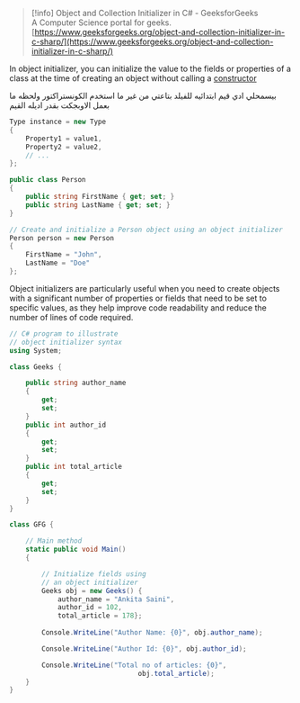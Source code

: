 > [!info] Object and Collection Initializer in C# - GeeksforGeeks  
> A Computer Science portal for geeks.  
> [https://www.geeksforgeeks.org/object-and-collection-initializer-in-c-sharp/](https://www.geeksforgeeks.org/object-and-collection-initializer-in-c-sharp/)  

In object initializer, you can initialize the value to the fields or properties of a class at the time of creating an object without calling a [constructor](https://www.geeksforgeeks.org/c-sharp-constructors/)

بيسمحلي ادي قيم ابتدائيه للفيلد بتاعتي من غير ما استخدم الكونستراكتور ولحظه ما بعمل الاوبجكت بقدر اديله القيم

  

```C#
Type instance = new Type
{
    Property1 = value1,
    Property2 = value2,
    // ...
};
```

```C#
public class Person
{
    public string FirstName { get; set; }
    public string LastName { get; set; }
}

// Create and initialize a Person object using an object initializer
Person person = new Person
{
    FirstName = "John",
    LastName = "Doe"
};
```

Object initializers are particularly useful when you need to create objects with a significant number of properties or fields that need to be set to specific values, as they help improve code readability and reduce the number of lines of code required.



```C#
// C# program to illustrate
// object initializer syntax
using System;

class Geeks {

	public string author_name
	{
		get;
		set;
	}
	public int author_id
	{
		get;
		set;
	}
	public int total_article
	{
		get;
		set;
	}
}

class GFG {

	// Main method
	static public void Main()
	{

		// Initialize fields using 
		// an object initializer
		Geeks obj = new Geeks() {
			author_name = "Ankita Saini",
			author_id = 102,
			total_article = 178};
		
		Console.WriteLine("Author Name: {0}", obj.author_name);

		Console.WriteLine("Author Id: {0}", obj.author_id);

		Console.WriteLine("Total no of articles: {0}",
								obj.total_article);
	}
}

```

